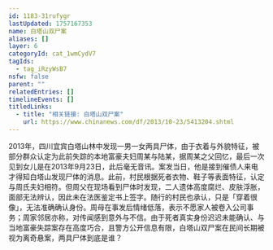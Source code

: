 ```yaml
---
id: 1183-31rufygr
lastUpdated: 1757167353
name: 白塔山双尸案
aliases: []
layer: 6
categoryId: cat_1wmCydV7
tagIds:
  - tag_iRzyWsB7
nsfw: false
parent: ""
relatedEntries: []
timelineEvents: []
titledLinks:
  - title: "相关链接: 白塔山双尸案"
    url: https://www.chinanews.com/df/2013/10-23/5413204.shtml
---
```


2013年，四川宜宾白塔山林中发现一男一女两具尸体，由于衣着与外貌特征，被部分群众认定为此前失踪的本地富豪夫妇周某与陆某，据周某之父回忆，最后一次见到女儿是在2013年9月23日，此后毫无音讯。案发当日，他是接到催债人来电才得知白塔山发现尸体的消息。此前，村民根据死者衣物、鞋子等表面特征，认定与周氏夫妇相符。但周父在现场看到尸体时发现，二人遗体高度腐烂、皮肤浮胀，面部无法辨认，因此未在法医鉴定书上签字。随行的村民也承认，只是「穿着很像」，无法准确确认身份。周母在事发后情绪低落，表示不愿家人被卷入公司事务；周家邻居亦称，对传闻感到意外与不信。由于死者真实身份迟迟未能确认、与当地富豪失踪案存在高度巧合，且警方公开信息有限，白塔山双尸案在民间长期被视为离奇悬案，两具尸体到底是谁？